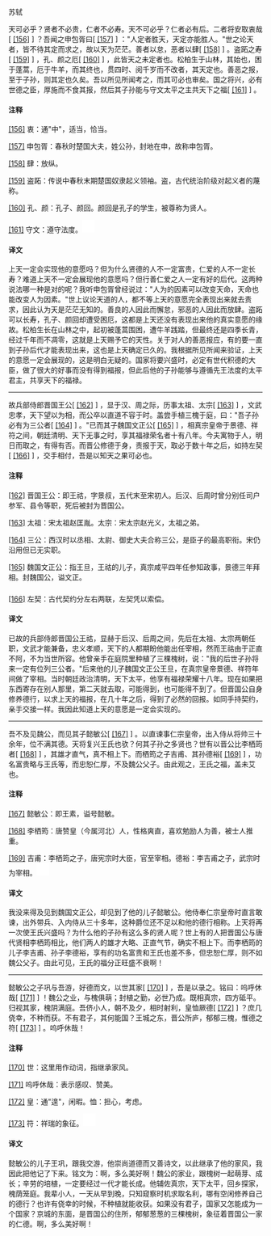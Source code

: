 
苏轼

天可必乎？贤者不必贵，仁者不必寿。天不可必乎？仁者必有后。二者将安取衷哉[
[\[156\]](#note_156)
] ？吾闻之申包胥曰[
[\[157\]](#note_157)
]
："人定者胜天，天定亦能胜人。"世之论天者，皆不待其定而求之，故以天为茫茫。善者以怠，恶者以肆[
[\[158\]](#note_158)
] 。盗跖之寿[
[\[159\]](#note_159)
] ，孔、颜之厄[
[\[160\]](#note_160)
]
，此皆天之未定者也。松柏生于山林，其始也，困于蓬蒿，厄于牛羊，而其终也，贯四时、阅千岁而不改者，其天定也。善恶之报，至于子孙，则其定也久矣。吾以所见所闻考之，而其可必也审矣。国之将兴，必有世德之臣，厚施而不食其报，然后其子孙能与守文太平之主共天下之福[
[\[161\]](#note_161)
] 。

#### 注释 

[\[156\]](#noteBack_156)
衷：通"中"，适当，恰当。

[\[157\]](#noteBack_157)
申包胥：春秋时楚国大夫，姓公孙，封地在申，故称申包胥。

[\[158\]](#noteBack_158)
肆：放纵。

[\[159\]](#noteBack_159)
盗跖：传说中春秋末期楚国奴隶起义领袖。盗，古代统治阶级对起义者的蔑称。

[\[160\]](#noteBack_160)
孔、颜：孔子、颜回。颜回是孔子的学生，被尊称为贤人。

[\[161\]](#noteBack_161)
守文：遵守法度。![ft](media/Image00002.jpg)

#### 译文 

上天一定会实现他的意愿吗？但为什么贤德的人不一定富贵，仁爱的人不一定长寿？难道上天不一定会展现他的意愿吗？但行善仁爱之人一定有好的后代。这两种说法哪一种是对的呢？我听申包胥曾经说过："人为的因素可以改变天命，天命也能改变人为因素。"世上议论天道的人，都不等上天的意愿完全表现出来就去责求，因此认为天是茫茫无知的。善良的人因此而懈怠，邪恶的人因此而放肆。盗跖可以长寿，孔子、颜回却遭受困厄，这都是上天还没有表现出来他的真实意愿的缘故。松柏生长在山林之中，起初被蓬蒿围困，遭牛羊践踏，但最终还是四季长青，经过千年而不凋零，这就是上天赐予它的天性。关于对人的善恶报应，有的要一直到子孙后代才能表现出来，这也是上天确定已久的。我根据所见所闻来验证，上天的意愿一定会展现的，这是明白无疑的。国家将要兴盛时，必定有世代积德的大臣，做了很大的好事而没有得到福报，但此后他的子孙能够与遵循先王法度的太平君主，共享天下的福禄。

------------------------------------------------------------------------

故兵部侍郎晋国王公[
[\[162\]](#note_162)
] ，显于汉、周之际，历事太祖、太宗[
[\[163\]](#note_163)
]
，文武忠孝，天下望以为相，而公卒以直道不容于时。盖尝手植三槐于庭，曰："吾子孙必有为三公者[
[\[164\]](#note_164)
] 。"已而其子魏国文正公[
[\[165\]](#note_165)
]
，相真宗皇帝于景德、祥符之间，朝廷清明、天下无事之时，享其福禄荣名者十有八年。今夫寓物于人，明日而取之，有得有否。而晋公修德于身，责报于天，取必于数十年之后，如持左契[
[\[166\]](#note_166)
] ，交手相付，吾是以知天之果可必也。

#### 注释 

[\[162\]](#noteBack_162)
晋国王公：即王祜，字景叔，五代末至宋初人。后汉、后周时曾分别任司户参军、县令等职，死后被封为晋国公。

[\[163\]](#noteBack_163)
太祖：宋太祖赵匡胤。太宗：宋太宗赵光义，太祖之弟。

[\[164\]](#noteBack_164)
三公：西汉时以丞相、太尉、御史大夫合称三公，是臣子的最高职衔。宋仍沿用但已无实职。

[\[165\]](#noteBack_165)
魏国文正公：指王旦，王祜的儿子，真宗咸平四年任参知政事，景德三年拜相。封魏国公，谥文正。

[\[166\]](#noteBack_166)
左契：古代契约分左右两联，左契凭以索偿。![ft](media/Image00002.jpg)

#### 译文 

已故的兵部侍郎晋国公王祜，显赫于后汉、后周之间，先后在太祖、太宗两朝任职，文武才能兼备，忠义孝顺，天下的人都期盼他能出任宰相，然而王祜由于正直不阿，不为当世所容。他曾亲手在庭院里种植了三棵槐树，说："我的后世子孙将来一定有位列三公者。"后来他的儿子魏国文正公王旦，在真宗皇帝景德、祥符年间做了宰相。当时朝廷政治清明，天下太平，他享有福禄荣耀十八年。现在如果把东西寄存在别人那里，第二天就去取，可能得到，也可能得不到了。但晋国公自身修养德行，以求上天的福报，在几十年之后，得到了必然的回报。如同手持契约，亲手交接一样。我因此知道上天的意愿是一定会实现的。

------------------------------------------------------------------------

吾不及见魏公，而见其子懿敏公[
[\[167\]](#note_167)
]
。以直谏事仁宗皇帝，出入侍从将帅三十余年，位不满其德。天将复兴王氏也欤？何其子孙之多贤也？世有以晋公比李栖筠者[
[\[168\]](#note_168)
] ，其雄才直气，真不相上下。而栖筠之子吉甫、其孙德裕[
[\[169\]](#note_169)
]
，功名富贵略与王氏等，而忠恕仁厚，不及魏公父子。由此观之，王氏之福，盖未艾也。

#### 注释 

[\[167\]](#noteBack_167)
懿敏公：即王素，谥号懿敏。

[\[168\]](#noteBack_168)
李栖筠：唐赞皇（今属河北）人，性格爽直，喜欢勉励人为善，被士人推重。

[\[169\]](#noteBack_169)
吉甫：李栖筠之子，唐宪宗时大臣，官至宰相。德裕：李吉甫之子，武宗时为宰相。![ft](media/Image00002.jpg)

#### 译文 

我没来得及见到魏国文正公，却见到了他的儿子懿敏公。他侍奉仁宗皇帝时直言敢谏，出外带兵、入内侍从三十多年，这种爵位还不足以和他的德行相称。上天将再一次使王氏兴盛吗？为什么他的子孙有这么多的贤人呢？世上有的人把晋国公与唐代贤相李栖筠相比，他们两人的雄才大略、正直气节，确实不相上下。而李栖筠的儿子李吉甫、孙子李德裕，享有的功名富贵和王氏也差不多，但忠恕仁厚，则不如魏公父子。由此可见，王氏的福分正旺盛不衰啊！

------------------------------------------------------------------------

懿敏公之子巩与吾游，好德而文，以世其家[
[\[170\]](#note_170)
] ，吾是以录之。铭曰：呜呼休哉[
[\[171\]](#note_171)
]
！魏公之业，与槐俱萌；封植之勤，必世乃成。既相真宗，四方砥平。归视其家，槐阴满庭。吾侪小人，朝不及夕，相时射利，皇恤厥德[
[\[172\]](#note_172)
]
？庶几侥幸，不种而获。不有君子，其何能国？王城之东，晋公所庐，郁郁三槐，惟德之符[
[\[173\]](#note_173)
] 。呜呼休哉！

#### 注释 

[\[170\]](#noteBack_170)
世：这里用作动词，指继承家风。

[\[171\]](#noteBack_171)
呜呼休哉：表示感叹、赞美。

[\[172\]](#noteBack_172)
皇：通"遑"，闲暇。恤：担心，考虑。

[\[173\]](#noteBack_173)
符：祥瑞的象征。![ft](media/Image00002.jpg)

#### 译文 

懿敏公的儿子王巩，跟我交游，他崇尚道德而又善诗文，以此继承了他的家风，我因此把他记了下来。铭文为：啊，多么美好啊！魏公的家业，跟槐树一起萌芽、成长；辛劳的培植，一定要经过一代才能长成。他辅佐真宗，天下太平，回乡探家，槐荫笼庭。我辈小人，一天从早到晚，只知窥察时机求取名利，哪有空闲修养自己的德行？也许有侥幸的时候，不种植就能收获。如果没有君子，国家又怎能成为一个国家？京城的东面，是晋国公的住所，郁郁葱葱的三棵槐树，象征着晋国公一家的仁德。啊，多么美好啊！

